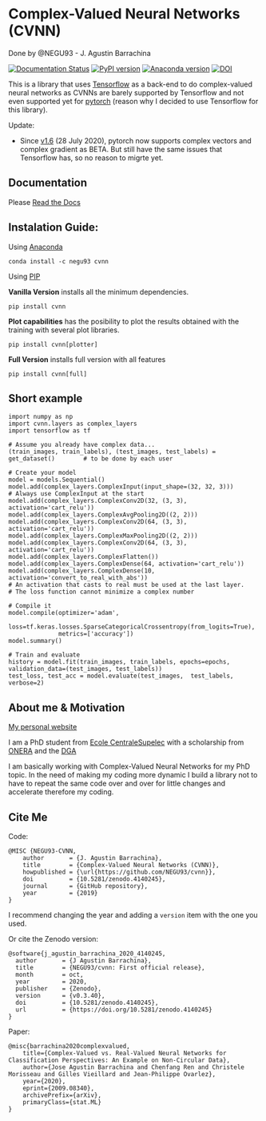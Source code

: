 # Complex-Valued Neural Networks (CVNN)
Done by @NEGU93 - J. Agustin Barrachina

[![Documentation Status](https://readthedocs.org/projects/complex-valued-neural-networks/badge/?version=latest)](https://complex-valued-neural-networks.readthedocs.io/en/latest/?badge=latest) [![PyPI version](https://badge.fury.io/py/cvnn.svg)](https://badge.fury.io/py/cvnn) [![Anaconda version](
https://anaconda.org/negu93/cvnn/badges/version.svg)](https://anaconda.org/negu93/cvnn/badges/version.svg) [![DOI](https://zenodo.org/badge/296050056.svg)](https://zenodo.org/badge/latestdoi/296050056)

This is a library that uses [Tensorflow](https://www.tensorflow.org) as a back-end to do complex-valued neural networks as CVNNs are barely supported by Tensorflow and not even supported yet for [pytorch](https://github.com/pytorch/pytorch/issues/755) (reason why I decided to use Tensorflow for this library).

Update:
  - Since [v1.6](https://pytorch.org/blog/pytorch-1.6-released/#beta-complex-numbers) (28 July 2020), pytorch now supports complex vectors and complex gradient as BETA. But still have the same issues that Tensorflow has, so no reason to migrte yet.

## Documentation

Please [Read the Docs](https://complex-valued-neural-networks.readthedocs.io/en/latest/index.html)

## Instalation Guide:

Using [Anaconda](https://anaconda.org/negu93/cvnn)

```
conda install -c negu93 cvnn
```

Using [PIP](https://pypi.org/project/cvnn/)

**Vanilla Version**
installs all the minimum dependencies.

```
pip install cvnn
```
**Plot capabilities**
has the posibility to plot the results obtained with the training with several plot libraries.

```
pip install cvnn[plotter]
```

**Full Version** installs full version with all features

```
pip install cvnn[full]
```

## Short example

```
import numpy as np
import cvnn.layers as complex_layers
import tensorflow as tf

# Assume you already have complex data...
(train_images, train_labels), (test_images, test_labels) = get_dataset()        # to be done by each user

# Create your model
model = models.Sequential()
model.add(complex_layers.ComplexInput(input_shape=(32, 32, 3)))                     # Always use ComplexInput at the start
model.add(complex_layers.ComplexConv2D(32, (3, 3), activation='cart_relu'))
model.add(complex_layers.ComplexAvgPooling2D((2, 2)))
model.add(complex_layers.ComplexConv2D(64, (3, 3), activation='cart_relu'))
model.add(complex_layers.ComplexMaxPooling2D((2, 2)))
model.add(complex_layers.ComplexConv2D(64, (3, 3), activation='cart_relu'))
model.add(complex_layers.ComplexFlatten())
model.add(complex_layers.ComplexDense(64, activation='cart_relu'))
model.add(complex_layers.ComplexDense(10, activation='convert_to_real_with_abs'))   
# An activation that casts to real must be used at the last layer. 
# The loss function cannot minimize a complex number

# Compile it
model.compile(optimizer='adam', 
              loss=tf.keras.losses.SparseCategoricalCrossentropy(from_logits=True),
              metrics=['accuracy'])
model.summary()

# Train and evaluate
history = model.fit(train_images, train_labels, epochs=epochs, validation_data=(test_images, test_labels))
test_loss, test_acc = model.evaluate(test_images,  test_labels, verbose=2)
```

## About me & Motivation

[My personal website](https://negu93.github.io/agustinbarrachina/)

I am a PhD student from [Ecole CentraleSupelec](https://www.centralesupelec.fr/)
with a scholarship from [ONERA](https://www.onera.fr/en) and the [DGA](https://www.defense.gouv.fr/dga)

I am basically working with Complex-Valued Neural Networks for my PhD topic.
In the need of making my coding more dynamic I build a library not to have to repeat the same code over and over for little changes and accelerate therefore my coding.

## Cite Me

Code:
```
@MISC {NEGU93-CVNN,
    author       = {J. Agustin Barrachina},
    title        = {Complex-Valued Neural Networks (CVNN)},
    howpublished = {\url{https://github.com/NEGU93/cvnn}},
    doi          = {10.5281/zenodo.4140245},
    journal      = {GitHub repository},
    year         = {2019}
}
```
I recommend changing the year and adding a `version` item with the one you used.

Or cite the Zenodo version:
```
@software{j_agustin_barrachina_2020_4140245,
  author       = {J Agustin Barrachina},
  title        = {NEGU93/cvnn: First official release},
  month        = oct,
  year         = 2020,
  publisher    = {Zenodo},
  version      = {v0.3.40},
  doi          = {10.5281/zenodo.4140245},
  url          = {https://doi.org/10.5281/zenodo.4140245}
}
```

Paper:
```
@misc{barrachina2020complexvalued,
    title={Complex-Valued vs. Real-Valued Neural Networks for Classification Perspectives: An Example on Non-Circular Data},
    author={Jose Agustin Barrachina and Chenfang Ren and Christele Morisseau and Gilles Vieillard and Jean-Philippe Ovarlez},
    year={2020},
    eprint={2009.08340},
    archivePrefix={arXiv},
    primaryClass={stat.ML}
}
```
